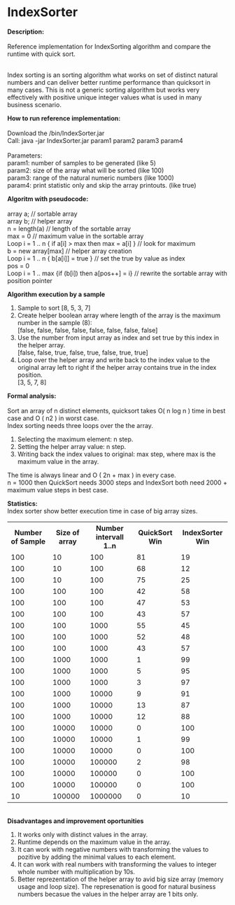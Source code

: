 # IndexSorter

<B>Description:</B><BR><BR>
Reference implementation for IndexSorting algorithm and compare the runtime with quick sort. <BR><BR>

Index sorting is an sorting algorithm what works on set of distinct natural numbers and can deliver better runtime performance than quicksort in many cases. This is not a generic sorting algorithm but works very effectively with positive unique integer values what is used in many business scenario.<BR>
 
<B>How to run reference implementation:</B><BR><BR>
Download the /bin/IndexSorter.jar <BR>
Call: java -jar  IndexSorter.jar param1 param2 param3 param4<BR><BR>
Parameters: <BR>
 param1: number of samples to be generated (like 5) <BR>
 param2: size of the array what will be sorted (like 100)<BR>
 param3: range of the natural numeric numbers (like 1000)<BR>
 param4: print statistic only and skip the array printouts. (like true)<BR>

<B>Algoritm with pseudocode:</B><BR><BR>
array a; // sortable array<BR>
array b; // helper array<BR>
n = length(a) // length of the sortable array<BR>
max = 0  // maximum value in the sortable array<BR>
Loop  i = 1 .. n { if a[i] > max then max = a[i] }   // look for maximum<BR>
b = new array[max]                                   // helper array creation<BR>
Loop  i = 1 .. n { b[a[i]] = true }                  // set the true by value as index <BR>
pos = 0 <BR>
Loop  i = 1 .. max {if (b[i]) then a[pos++] = i}     // rewrite the sortable array with position pointer<BR>

<B>Algorithm execution by a sample </B><BR>
 1. Sample to sort [8, 5, 3, 7] <BR>
 2. Create helper boolean array where length of the array is the maximum number in the sample (8): <BR>
 [false, false, false, false, false, false, false, false]<BR>
 3. Use the number from input array as index and set true by this index in the helper array. <BR>
 [false, false, true, false, true, false, true, true]<BR>
 4. Loop over the helper array and write back to the index value to the original array left to right if the helper array contains true in the index position.<BR>
 [3, 5, 7, 8]<BR>
 
 <B>Formal analysis:</B> <BR><BR>
 Sort an array of n distinct elements, quicksort takes O( n log n ) time in best case and O ( n2 ) in worst case.<BR>
 Index sorting needs three loops over the the array.<BR>
 1. Selecting the maximum element: n step.<BR>
 2. Setting the helper array value: n step.<BR>
 3. Writing back the index values to original: max step, where max is the maximum value in the array.<BR>
 
 The time is always linear and O ( 2n + max ) in every case.<BR>
 n = 1000 then QuickSort needs 3000 steps and IndexSort both need 2000 + maximum value steps in best case.<BR>

<B>Statistics:</B> <BR>
 Index sorter show better execution time in case of big array sizes.
<Table>
<TR><TH>Number of Sample</TH><TH>Size of array</TH><TH>Number intervall 1..n</TH><TH>QuickSort Win</TH><TH>IndexSorter Win</TH></TR>
<TR><TD>100</TD><TD>	10</TD><TD>	100</TD><TD>	81</TD><TD>	19</TD></TR>
<TR><TD>100</TD><TD>	10</TD><TD>	100</TD><TD>	68</TD><TD>	12</TD></TR>
<TR><TD>100</TD><TD>	10</TD><TD>	100</TD><TD>	75</TD><TD>	25</TD></TR>
<TR><TD>100</TD><TD>	100</TD><TD>	100</TD><TD>	42</TD><TD>	58</TD></TR>
<TR><TD>100</TD><TD>	100</TD><TD>	100</TD><TD>	47</TD><TD>	53</TD></TR>
<TR><TD>100</TD><TD>	100</TD><TD>	100</TD><TD>	43</TD><TD>	57</TD></TR>
<TR><TD>100</TD><TD>	100</TD><TD>	1000</TD><TD>	55</TD><TD>	45</TD></TR>
<TR><TD>100</TD><TD>	100</TD><TD>	1000</TD><TD>	52</TD><TD>	48</TD></TR>
<TR><TD>100</TD><TD>	100</TD><TD>	1000</TD><TD>	43</TD><TD>	57</TD></TR>
<TR><TD>100</TD><TD>	1000</TD><TD>	1000</TD><TD>	1</TD><TD>	99</TD></TR>
<TR><TD>100</TD><TD>	1000</TD><TD>	1000</TD><TD>	5</TD><TD>	95</TD></TR>
<TR><TD>100</TD><TD>	1000</TD><TD>	1000</TD><TD>	3</TD><TD>	97</TD></TR>
<TR><TD>100</TD><TD>	1000</TD><TD>	10000</TD><TD>	9</TD><TD>	91</TD></TR>
<TR><TD>100</TD><TD>	1000</TD><TD>	10000</TD><TD>	13</TD><TD>	87</TD></TR>
<TR><TD>100</TD><TD>	1000</TD><TD>	10000</TD><TD>	12</TD><TD>	88</TD></TR>
<TR><TD>100</TD><TD>	10000</TD><TD>	10000</TD><TD>	0</TD><TD>	100</TD></TR>
<TR><TD>100</TD><TD>	10000</TD><TD>	10000</TD><TD>	1</TD><TD>	99</TD></TR>
<TR><TD>100</TD><TD>	10000</TD><TD>	10000</TD><TD>	0</TD><TD>	100</TD></TR>
<TR><TD>100</TD><TD>	10000</TD><TD>	100000</TD><TD>	2</TD><TD>	98</TD></TR>
<TR><TD>100</TD><TD>	10000</TD><TD>	100000</TD><TD>	0</TD><TD>	100</TD></TR>
<TR><TD>100</TD><TD>	10000</TD><TD>	100000</TD><TD>	0</TD><TD>	100</TD></TR>
<TR><TD>10</TD><TD>	100000</TD><TD>	1000000</TD><TD>0</TD><TD>	10</TD></TR>
</TABLE>

<BR><B>Disadvantages and improvement oportunities</B> <BR>

 1. It works only with distinct values in the array.<BR>
 2. Runtime depends on the maximum value in the array.<BR>
 3. It can work with negative numbers with transforming the values to pozitive by adding the minimal values to each element.<BR>
 4. It can work with real numbers with transforming the values to integer whole number with multiplication by 10s. <BR> 
 5. Better reprezentation of the helper array to avid big size array (memory usage and loop size). The represenation is good for natural business numbers becasue the values in the helper array are 1 bits only. 
